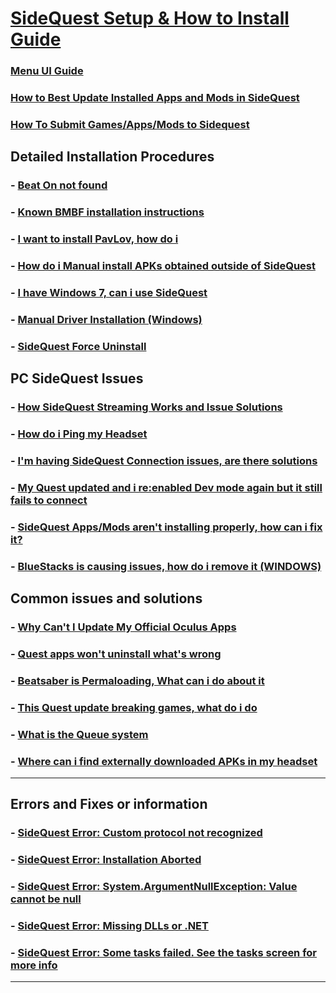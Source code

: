 # [SideQuest Setup & How to Install Guide](https://github.com/the-expanse/SideQuest/wiki/SideQuest-Setup-&-How-To-install)

### [Menu UI Guide](https://github.com/the-expanse/SideQuest/wiki/Menu-UI)

### [How to Best Update Installed Apps and Mods in SideQuest](https://github.com/the-expanse/SideQuest/wiki/How-to-Auto-Update-app's-and-mods)

### [How To Submit Games/Apps/Mods to Sidequest](https://github.com/the-expanse/SideQuest/wiki/How-To-Submit-Games)

**Detailed Installation Procedures**
---

### - [Beat On not found](https://github.com/the-expanse/SideQuest/wiki/BMBF#beat-on-has-long-since-been-discontinued-bmbf-is-what-has-replaced-it)
### - [Known BMBF installation instructions](https://github.com/the-expanse/SideQuest/wiki/BMBF)

### - [I want to install PavLov, how do i](https://github.com/the-expanse/SideQuest/wiki/having-an-issue-installing-Pavlov%3F)

### - [How do i Manual install APKs obtained outside of SideQuest](https://github.com/the-expanse/SideQuest/wiki/How-can-i-manually-install-apps)

### - [I have Windows 7, can i use SideQuest](https://github.com/the-expanse/SideQuest/wiki/I-Have-Windows-7,-can-i-use-SideQuest%3F)

### - [Manual Driver Installation (Windows)](https://github.com/the-expanse/SideQuest/wiki/SideQuest-driver-Re-installation)

### - [SideQuest Force Uninstall](https://github.com/the-expanse/SideQuest/wiki/Force-Uninstaller-for-SideQuest)

**PC SideQuest Issues**
---

### - [How SideQuest Streaming Works and Issue Solutions](https://github.com/the-expanse/SideQuest/wiki/Streaming-With-SideQuest)

### - [How do i Ping my Headset](https://github.com/the-expanse/SideQuest/wiki/How-to-PING-your-Quest)

### - [I'm having SideQuest Connection issues, are there solutions](https://github.com/the-expanse/SideQuest/wiki/I-am-having-issues-Connecting-,-what-do-i-do%3F)

### - [My Quest updated and i re:enabled Dev mode again but it still fails to connect](https://github.com/the-expanse/SideQuest/wiki/Updated-my-Quest-recently-and-now-it-won%27t-connect-to-SideQuest)

### - [SideQuest Apps/Mods aren't installing properly, how can i fix it?](https://github.com/the-expanse/SideQuest/wiki/SideQuest-isn't-working-properly,-apps-won't-install)

### - [BlueStacks is causing issues, how do i remove it (WINDOWS)](https://github.com/the-expanse/SideQuest/wiki/BlueStacks-is-causing-issues,-how-do-i-remove-it)

**Common issues and solutions**
---

### - [Why Can't I Update My Official Oculus Apps](https://github.com/the-expanse/SideQuest/wiki/Why-can't-i-update-my-Official-Oculus-Apps)

### - [Quest apps won't uninstall what's wrong](https://github.com/the-expanse/SideQuest/wiki/.My-apps-won't-uninstall-what's-wrong%3F)

### - [Beatsaber is Permaloading, What can i do about it](https://github.com/the-expanse/SideQuest/wiki/Beatsaber-is--Permaloading,-what-can-i-do-about-it%3F)

### - [This Quest update breaking games, what do i do](https://github.com/the-expanse/SideQuest/wiki/Quest-update-breaking-games%3F)

### - [What is the Queue system](https://github.com/the-expanse/SideQuest/wiki/The-Queue-System)


### - [ Where can i find externally downloaded APKs in my headset](https://github.com/the-expanse/SideQuest/wiki/How-to-use-2D-APKs-such-as-phone-Apps-from-outside-of-Sidequest)
---

**Errors and Fixes or information**
---

### - [SideQuest Error: Custom protocol not recognized](https://github.com/the-expanse/SideQuest/wiki/Custom-protocol-not-recognized)

### - [SideQuest Error: Installation Aborted](https://github.com/the-expanse/SideQuest/wiki/Installation-Aborted)

### - [SideQuest Error: System.ArgumentNullException: Value cannot be null](https://github.com/the-expanse/SideQuest/wiki/System.ArgumentNullException:-Value-cannot-be-null.)

### - [SideQuest Error: Missing DLLs or .NET ](https://github.com/the-expanse/SideQuest/wiki/Have-a-.NET-Error-or-a-missing-.DLL-(Windows-8))

### - [SideQuest Error: Some tasks failed. See the tasks screen for more info](https://github.com/the-expanse/SideQuest/wiki/The-Queue-System)
---
